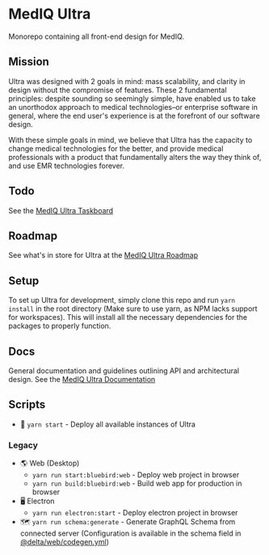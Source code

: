 # MedIQ Ultra

Monorepo containing all front-end design for MedIQ.

## Mission
Ultra was designed with 2 goals in mind: mass scalability, and
clarity in design without the compromise of features. These 2 fundamental principles: despite sounding
so seemingly simple, have enabled us to take an unorthodox approach to medical technologies–or 
enterprise software in general, where the end user's experience is at the forefront of our software
design.

With these simple goals in mind, we believe that Ultra has the capacity to change
medical technologies for the better, and provide medical professionals with a product that
fundamentally alters the way they think of, and use EMR technologies forever.

## Todo
See the [MedIQ Ultra Taskboard](./TODO.md)

## Roadmap
See what's in store for Ultra at the [MedIQ Ultra Roadmap](./ROADMAP.md)

## Setup
To set up Ultra for development, simply clone this repo and run `yarn install` in the root directory (Make sure to use yarn, as NPM lacks support for workspaces). This will install all the necessary dependencies for the packages to properly function.  

## Docs
General documentation and guidelines outlining API and architectural design.
See the [MedIQ Ultra Documentation](./packages/leftindust/DOCS.md)

## Scripts
* 🚀 `yarn start` - Deploy all available instances of Ultra

### Legacy
* 🌎 Web (Desktop) 
  * `yarn run start:bluebird:web` - Deploy web project in browser
  * `yarn run build:bluebird:web` - Build web app for production in browser
* 🖥 Electron
  * `yarn run electron:start` - Deploy electron project in browser
* 🗺 `yarn run schema:generate` - Generate GraphQL Schema from connected server (Configuration is available in the schema field in [@delta/web/codegen.yml](./packages/delta/library/codegen.yml))
